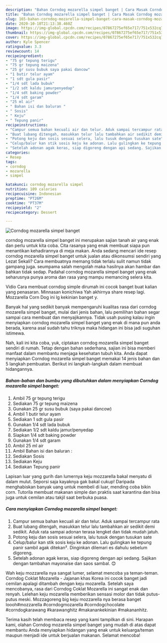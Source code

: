 ```yaml
---
description: "Bahan Corndog mozarella simpel banget | Cara Masak Corndog mozarella simpel banget Yang Lezat"
title: "Bahan Corndog mozarella simpel banget | Cara Masak Corndog mozarella simpel banget Yang Lezat"
slug: 165-bahan-corndog-mozarella-simpel-banget-cara-masak-corndog-mozarella-simpel-banget-yang-lezat
date: 2020-10-10T21:13:38.460Z
image: https://img-global.cpcdn.com/recipes/07867275ef65e717/751x532cq70/corndog-mozarella-simpel-banget-foto-resep-utama.jpg
thumbnail: https://img-global.cpcdn.com/recipes/07867275ef65e717/751x532cq70/corndog-mozarella-simpel-banget-foto-resep-utama.jpg
cover: https://img-global.cpcdn.com/recipes/07867275ef65e717/751x532cq70/corndog-mozarella-simpel-banget-foto-resep-utama.jpg
author: Kyle Spencer
ratingvalue: 3.3
reviewcount: 14
recipeingredient:
- "75 gr tepung terigu"
- "75 gr tepung maizena"
- "25 gr susu bubuk saya pakai dancow"
- "1 butir telur ayam"
- "1 sdt gula pasir"
- "1/4 sdt lada bubuk"
- "1/2 sdt kaldu jamurpenyedap"
- "1/4 sdt baking powder"
- "1/4 sdt garam"
- "25 ml air"
- " Bahan isi dan baluran "
- " Sosis"
- " Keju"
- " Tepung panir"
recipeinstructions:
- "Campur semua bahan kecuali air dan telur. Aduk sampai tercampur rata"
- "Buat lubang ditengah, masukkan telur lalu tambahkan air sedikit demi sedikit. Aduk rata sampai adonan terasa lengket dan tidak mudah jatuh."
- "Potong keju dan sosis sesuai selera, lalu tusuk dengan tusukan sate"
- "Celup/balur kan stik sosis keju ke adonan. Lalu gulingkan ke tepung panir sambil agak ditekan². Dinginkan dilemari es dahulu sebelum digoreng."
- "Setelah adonan agak keras, siap digoreng dengan api sedang. Sajikan dengan tambahan mayonaise dan saos sambal. 😊"
categories:
- Resep
tags:
- corndog
- mozarella
- simpel

katakunci: corndog mozarella simpel 
nutrition: 109 calories
recipecuisine: Indonesian
preptime: "PT26M"
cooktime: "PT37M"
recipeyield: "2"
recipecategory: Dessert

---
```



![Corndog mozarella simpel banget](https://img-global.cpcdn.com/recipes/07867275ef65e717/751x532cq70/corndog-mozarella-simpel-banget-foto-resep-utama.jpg)


corndog mozarella simpel banget ini merupakan sajian tanah air yang enak dan perlu untuk kita coba. Cita rasanya yang enak membuat siapa pun menantikan kehadirannya di meja makan.
Anda sedang mencari ide resep corndog mozarella simpel banget untuk jualan atau dikonsumsi sendiri yang Lezat Sekali? Cara membuatnya memang tidak terlalu sulit namun tidak gampang juga. seumpama salah mengolah maka hasilnya akan hambar dan bahkan tidak sedap. Padahal corndog mozarella simpel banget yang enak seharusnya punya aroma dan rasa yang mampu memancing selera kita.

Vidio Cara membuat corndog simple dirumah ini cocok banget buat kalian yang penasaran. Minnasan konichiwa Yah akhirnya share resep lagi. Mozzarella Corn Dog ini lg kekinian banget y.

Banyak hal yang sedikit banyak mempengaruhi kualitas rasa dari corndog mozarella simpel banget, mulai dari jenis bahan, lalu pemilihan bahan segar sampai cara membuat dan menyajikannya. Tidak usah pusing kalau ingin menyiapkan corndog mozarella simpel banget yang enak di mana pun anda berada, karena asal sudah tahu triknya maka hidangan ini bisa jadi suguhan istimewa.


Nah, kali ini kita coba, yuk, ciptakan corndog mozarella simpel banget sendiri di rumah. Tetap dengan bahan sederhana, sajian ini bisa memberi manfaat dalam membantu menjaga kesehatan tubuh kita. Anda dapat menyiapkan Corndog mozarella simpel banget memakai 14 jenis bahan dan 5 langkah pembuatan. Berikut ini langkah-langkah dalam membuat hidangannya.

<!--inarticleads1-->

##### Bahan-bahan dan bumbu yang dibutuhkan dalam menyiapkan Corndog mozarella simpel banget:

1. Ambil 75 gr tepung terigu
1. Sediakan 75 gr tepung maizena
1. Gunakan 25 gr susu bubuk (saya pakai dancow)
1. Ambil 1 butir telur ayam
1. Sediakan 1 sdt gula pasir
1. Gunakan 1/4 sdt lada bubuk
1. Sediakan 1/2 sdt kaldu jamur/penyedap
1. Siapkan 1/4 sdt baking powder
1. Gunakan 1/4 sdt garam
1. Ambil 25 ml air
1. Ambil  Bahan isi dan baluran :
1. Sediakan  Sosis
1. Sediakan  Keju
1. Sediakan  Tepung panir


Lapisan luar yang gurih dan lumernya keju mozzarella bakal menyatu di dalam mulut. Seporsi saja kayaknya gak bakal cukup! Daripada menghabiskan banyak uang untuk membeli di luar, mending coba bikin corn. Tutorila membuat makanan simple dan praktis saat karantina dan bisa juga untuk cemilan atau takjil saat berbuka puasa. 

<!--inarticleads2-->

##### Cara menyiapkan Corndog mozarella simpel banget:

1. Campur semua bahan kecuali air dan telur. Aduk sampai tercampur rata
1. Buat lubang ditengah, masukkan telur lalu tambahkan air sedikit demi sedikit. Aduk rata sampai adonan terasa lengket dan tidak mudah jatuh.
1. Potong keju dan sosis sesuai selera, lalu tusuk dengan tusukan sate
1. Celup/balur kan stik sosis keju ke adonan. Lalu gulingkan ke tepung panir sambil agak ditekan². Dinginkan dilemari es dahulu sebelum digoreng.
1. Setelah adonan agak keras, siap digoreng dengan api sedang. Sajikan dengan tambahan mayonaise dan saos sambal. 😊


Wah keju mozzarella nya sangat lumer, selamat mencoba ya teman-teman. Corndog Coklat Mozarella - Jajanan khas Korea ini cocok banget jadi cemilan apalagi ditambah dengan keju mozarella. Setelah saya mencobanya, rasa dari Corndog Coklat Mozarella ini sangat enak dan renyah. Lelehan keju mozarella memberikan sensasi molor dan tidak putus-putus meski. Mozzagoreng big keju mozzarella nya berasa banget loooh#mozzarella #corndogmozarella #corndogchocolate #corndogkarawang #karawanghitz #makanankekinian #makananhitz. 

Terima kasih telah membaca resep yang kami tampilkan di sini. Harapan kami, olahan Corndog mozarella simpel banget yang mudah di atas dapat membantu Anda menyiapkan hidangan yang enak untuk keluarga/teman maupun menjadi ide untuk berjualan makanan. Selamat mencoba!
